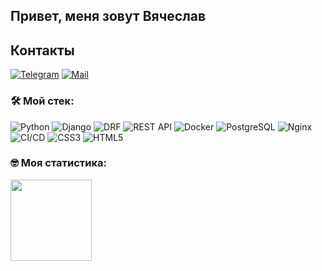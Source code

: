 ## Привет, меня зовут Вячеслав

## Контакты

[![Telegram](https://img.shields.io/badge/Telegram-blue?logo=telegram&logoColor=white)](https://t.me/Swayer404) [![Mail](https://img.shields.io/badge/Email-red?logo=gmail&logoColor=white)](mailto:kiprinvs@gmail.com)

### &#128736; Мой стек:

![Python](https://img.shields.io/badge/python-%233572A0.svg?style=for-the-badge&logo=python&logoColor=white)
![Django](https://img.shields.io/badge/django-%23092E20.svg?style=for-the-badge&logo=django&logoColor=white)
![DRF](https://img.shields.io/badge/Django%20REST%20Framework-%2323C3A6.svg?style=for-the-badge&logo=django&logoColor=white)
![REST API](https://img.shields.io/badge/REST%20API-%23266999.svg?style=for-the-badge)
![Docker](https://img.shields.io/badge/docker-%2338B2E3.svg?style=for-the-badge&logo=docker&logoColor=white)
![PostgreSQL](https://img.shields.io/badge/PostgreSQL-%23316192.svg?style=for-the-badge&logo=postgresql&logoColor=white)
![Nginx](https://img.shields.io/badge/nginx-%23009639.svg?style=for-the-badge&logo=nginx&logoColor=white)
![CI/CD](https://img.shields.io/badge/CI%2FCD-%23E94E1B.svg?style=for-the-badge&logo=gitlab&logoColor=white)
![CSS3](https://img.shields.io/badge/css3-%231572B6.svg?style=for-the-badge&logo=css3&logoColor=white)
![HTML5](https://img.shields.io/badge/html5-%23E34F26.svg?style=for-the-badge&logo=html5&logoColor=white)

### &#129299; Моя статистика:
<div>
<a href="https://github-readme-stats.vercel.app/api?username=kiprinvs&hide=contribs&show_icons=true">
  <img  align="left" height="130" style="margin-right: 10px" src="https://github-readme-stats.vercel.app/api?username=kiprinvs&hide=contribs&show_icons=true" />
</a>
<!--
**kiprinvs/kiprinvs** is a ✨ _special_ ✨ repository because its `README.md` (this file) appears on your GitHub profile.

Here are some ideas to get you started:

- 🔭 I’m currently working on ...
- 🌱 I’m currently learning ...
- 👯 I’m looking to collaborate on ...
- 🤔 I’m looking for help with ...
- 💬 Ask me about ...
- 📫 How to reach me: ...
- 😄 Pronouns: ...
- ⚡ Fun fact: ...
-->
